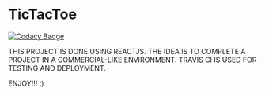 TicTacToe
=========

[![Codacy Badge](https://api.codacy.com/project/badge/Grade/a474b1df8fe94b79823457b09b4336c9)](https://www.codacy.com/app/RAbeyratne/tic_tac_toe?utm_source=github.com&utm_medium=referral&utm_content=RAbeyratne/tic_tac_toe&utm_campaign=badger)

THIS PROJECT IS DONE USING REACTJS. THE IDEA IS 
TO COMPLETE A PROJECT IN A COMMERCIAL-LIKE ENVIRONMENT.
TRAVIS CI IS USED FOR TESTING AND DEPLOYMENT.

ENJOY!!! :)
